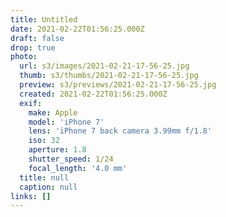 ```yaml
---
title: Untitled
date: 2021-02-22T01:56:25.000Z
draft: false
drop: true
photo:
  url: s3/images/2021-02-21-17-56-25.jpg
  thumb: s3/thumbs/2021-02-21-17-56-25.jpg
  preview: s3/previews/2021-02-21-17-56-25.jpg
  created: 2021-02-22T01:56:25.000Z
  exif:
    make: Apple
    model: 'iPhone 7'
    lens: 'iPhone 7 back camera 3.99mm f/1.8'
    iso: 32
    aperture: 1.8
    shutter_speed: 1/24
    focal_length: '4.0 mm'
  title: null
  caption: null
links: []
---
```

